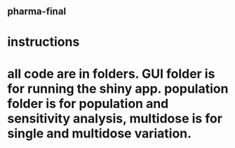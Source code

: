 ## pharma-final

# instructions

# all code are in folders. GUI folder is for running the shiny app. population folder is for population and sensitivity analysis, multidose is for single and multidose variation.
